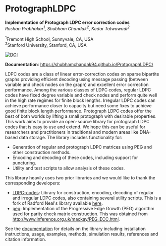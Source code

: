 # ProtographLDPC

**Implementation of Protograph LDPC error correction codes**  
*Roshan Prabhakar<sup>1</sup>, Shubham Chandak<sup>2</sup>, Kedar Tatwawadi<sup>2</sup>*

<sup>1</sup>Fremont High School, Sunnyvale, CA, USA  
<sup>2</sup>Stanford University, Stanford, CA, USA  

[![DOI](https://zenodo.org/badge/287030442.svg)](https://zenodo.org/badge/latestdoi/287030442)

**Documentation**: https://shubhamchandak94.github.io/ProtographLDPC/

LDPC codes are a class of linear error-correction codes on sparse bipartite graphs providing efficient decoding using message passing (between variable and check nodes on the graph) and excellent error correction performance. Among the various classes of LDPC codes, regular LDPC codes have fixed degree variable and check nodes and perform quite well in the high rate regimes for finite block lengths. Irregular LDPC codes can achieve performance closer to capacity but need some fixes to achieve good finite block length performance. Protograph LDPC codes offer the best of both worlds by lifting a small protograph with desirable properties. This work aims to provide an open-source library for protograph LDPC codes that is easy to use and extend. We hope this can be useful for researchers and practitioners in traditional and modern areas like DNA-based data storage. The library includes functionality for:

- Generation of regular and protograph LDPC matrices using PEG and other construction methods.
- Encoding and decoding of these codes, including support for puncturing.
- Utility and test scripts to allow analysis of these codes.

This library heavily uses two prior libraries and we would like to thank the corresponding developers:
- [LDPC-codes](https://github.com/shubhamchandak94/LDPC-codes): Library for construction, encoding, decoding of regular and irregular LDPC codes, also containing several utility scripts. This is a fork of Radford Neal's library available [here](https://github.com/radfordneal/LDPC-codes).
- [peg](peg/): Implementation of the Progressive Edge Growth (PEG) algorithm used for parity check matrix construction. This was obtained from http://www.inference.org.uk/mackay/PEG_ECC.html.

See the [documentation](https://shubhamchandak94.github.io/ProtographLDPC/) for details on the library including installation instructions, usage, examples, methods, simulation results, references and citation information.
